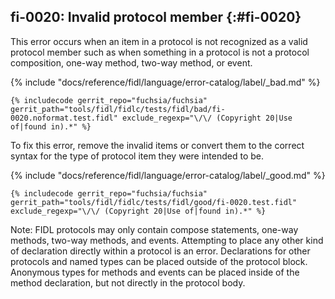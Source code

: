 ## fi-0020: Invalid protocol member {:#fi-0020}

This error occurs when an item in a protocol is not recognized as a valid
protocol member such as when something in a protocol is not a protocol
composition, one-way method, two-way method, or event.

{% include "docs/reference/fidl/language/error-catalog/label/_bad.md" %}

```fidl
{% includecode gerrit_repo="fuchsia/fuchsia" gerrit_path="tools/fidl/fidlc/tests/fidl/bad/fi-0020.noformat.test.fidl" exclude_regexp="\/\/ (Copyright 20|Use of|found in).*" %}
```

To fix this error, remove the invalid items or convert them to the correct
syntax for the type of protocol item they were intended to be.

{% include "docs/reference/fidl/language/error-catalog/label/_good.md" %}

```fidl
{% includecode gerrit_repo="fuchsia/fuchsia" gerrit_path="tools/fidl/fidlc/tests/fidl/good/fi-0020.test.fidl" exclude_regexp="\/\/ (Copyright 20|Use of|found in).*" %}
```

Note: FIDL protocols may only contain compose statements, one-way methods,
two-way methods, and events. Attempting to place any other kind of declaration
directly within a protocol is an error. Declarations for other protocols and
named types can be placed outside of the protocol block. Anonymous types for
methods and events can be placed inside of the method declaration, but not
directly in the protocol body.

